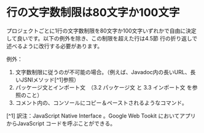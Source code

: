 # 行の文字数制限は80文字か100文字

プロジェクトごとに1行の文字数制限を80文字か100文字いずれかで自由に決定して良いです。以下の例外を除き、この制限を超えた行は4.5節 行の折り返しで述べるように改行する必要があります。

例外：

1. 文字数制限に従うのが不可能の場合。（例えば、Javadoc内の長いURL、長いJSNIメソッド[^1]参照）
2. パッケージ文とインポート文　（3.2 パッケージ文 と 3.3 インポート文 を参照のこと）
3. コメント内の、コンソールにコピー＆ペーストされるようなコマンド。

[^1] 訳注：JavaScript Native Interface 。Google Web Tookit においてアプリからJavaScript コードを呼ぶことができる。
